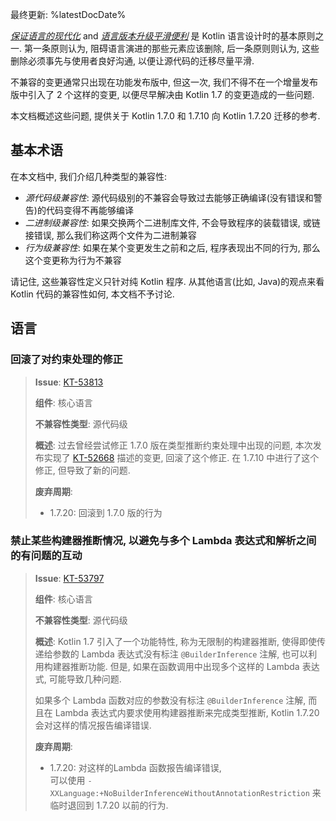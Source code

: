 [//]: # (title: Kotlin 1.7.20 兼容性指南)

最终更新: %latestDocDate%

_[保证语言的现代化](kotlin-evolution.md)_ and _[语言版本升级平滑便利](kotlin-evolution.md)_
是 Kotlin 语言设计时的基本原则之一.
第一条原则认为, 阻碍语言演进的那些元素应该删除,
后一条原则则认为, 这些删除必须事先与使用者良好沟通, 以便让源代码的迁移尽量平滑.

不兼容的变更通常只出现在功能发布版中, 但这一次, 我们不得不在一个增量发布版中引入了 2 个这样的变更,
以便尽早解决由 Kotlin 1.7 的变更造成的一些问题.

本文档概述这些问题, 提供关于 Kotlin 1.7.0 和 1.7.10 向 Kotlin 1.7.20 迁移的参考.

## 基本术语

在本文档中, 我们介绍几种类型的兼容性:

- _源代码级兼容性_: 源代码级别的不兼容会导致过去能够正确编译(没有错误和警告)的代码变得不再能够编译
- _二进制级兼容性_: 如果交换两个二进制库文件, 不会导致程序的装载错误, 或链接错误, 那么我们称这两个文件为二进制兼容
- _行为级兼容性_: 如果在某个变更发生之前和之后, 程序表现出不同的行为, 那么这个变更称为行为不兼容

请记住, 这些兼容性定义只针对纯 Kotlin 程序.
从其他语言(比如, Java)的观点来看 Kotlin 代码的兼容性如何, 本文档不予讨论.

## 语言

<!--
### Title

> **Issue**: [KT-NNNNN](https://youtrack.jetbrains.com/issue/KT-NNNNN)
>
> **Component**: Core language
>
> **Incompatible change type**: source
>
> **Short summary**:
>
> **Deprecation cycle**:
>
> - 1.5.20: warning
> - 1.7.0: report an error
-->

### 回滚了对约束处理的修正

> **Issue**: [KT-53813](https://youtrack.jetbrains.com/issue/KT-53813)
>
> **组件**: 核心语言
>
> **不兼容性类型**: 源代码级
>
> **概述**: 过去曾经尝试修正 1.7.0 版在类型推断约束处理中出现的问题,
> 本次发布实现了 [KT-52668](https://youtrack.jetbrains.com/issue/KT-52668) 描述的变更, 回滚了这个修正. 
> 在 1.7.10 中进行了这个修正, 但导致了新的问题.
>
> **废弃周期**:
>
> - 1.7.20: 回滚到 1.7.0 版的行为


### 禁止某些构建器推断情况, 以避免与多个 Lambda 表达式和解析之间的有问题的互动

> **Issue**: [KT-53797](https://youtrack.jetbrains.com/issue/KT-53797)
>
> **组件**: 核心语言
>
> **不兼容性类型**: 源代码级
>
> **概述**: Kotlin 1.7 引入了一个功能特性, 称为无限制的构建器推断,
> 使得即使传递给参数的 Lambda 表达式没有标注 `@BuilderInference` 注解, 也可以利用构建器推断功能. 
> 但是, 如果在函数调用中出现多个这样的 Lambda 表达式, 可能导致几种问题. 
> 
> 如果多个 Lambda 函数对应的参数没有标注 `@BuilderInference` 注解,
> 而且在 Lambda 表达式内要求使用构建器推断来完成类型推断, Kotlin 1.7.20 会对这样的情况报告编译错误.
>
> **废弃周期**:
>
> - 1.7.20: 对这样的Lambda 函数报告编译错误,  
> 可以使用 `-XXLanguage:+NoBuilderInferenceWithoutAnnotationRestriction` 来临时退回到 1.7.20 以前的行为.
